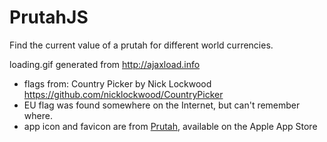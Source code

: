 # PrutahJS
Find the current value of a prutah for different world currencies.

loading.gif generated from http://ajaxload.info

- flags from: Country Picker by Nick Lockwood  https://github.com/nicklockwood/CountryPicker
- EU flag was found somewhere on the Internet, but can't remember where.
- app icon and favicon are from [Prutah](http://www.appstore.com/prutah), available on the Apple App Store
